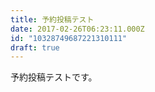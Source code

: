 ```yaml
---
title: 予約投稿テスト
date: 2017-02-26T06:23:11.000Z
id: "10328749687221310111"
draft: true
---
```

予約投稿テストです。
